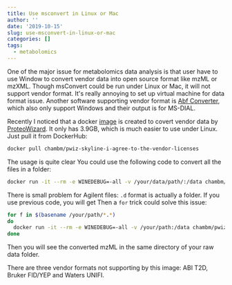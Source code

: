 ```yaml
---
title: Use msconvert in Linux or Mac
author: ''
date: '2019-10-15'
slug: use-msconvert-in-linux-or-mac
categories: []
tags:
  - metabolomics
---
```


One of the major issue for metabolomics data analysis is that user have to use Window to convert vendor data into open source format like mzML or mzXML. Though msConvert could be run under Linux or Mac, it will not support vendor format. It's really annoying to set up virtual machine for data format issue. Another software supporting vendor format is [Abf Converter](https://www.reifycs.com/AbfConverter/index.html), which also only support Windows and their output is for MS-DIAL.

Recently I noticed that a docker [image](https://hub.docker.com/r/chambm/pwiz-skyline-i-agree-to-the-vendor-licenses) is created to covert vendor data by [ProteoWizard](http://proteowizard.sourceforge.net/download.html). It only has 3.9GB, which is much easier to use under Linux. Just pull it from DockerHub:

```bash
docker pull chambm/pwiz-skyline-i-agree-to-the-vendor-licenses
```

The usage is quite clear  You could use the following code to convert all the files in a folder:

```bash
docker run -it --rm -e WINEDEBUG=-all -v /your/data/path/:/data chambm/pwiz-skyline-i-agree-to-the-vendor-licenses wine msconvert /data/*.RAW
```

There is small problem for Agilent files: `.d` format is actually a folder. If you use previous code, you will get Then a `for` trick could solve this issue:

```bash
for f in $(basename /your/path/*.*)
do
  docker run -it --rm -e WINEDEBUG=-all -v /your/path:/data chambm/pwiz-skyline-i-agree-to-the-vendor-licenses wine msconvert /data/$f
done
```

Then you will see the converted mzML in the same directory of your raw data folder.

There are three vendor formats not supporting by this image: ABI T2D, Bruker FID/YEP and Waters UNIFI.
